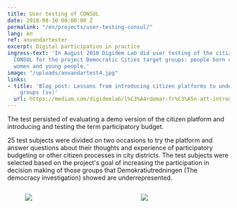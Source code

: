```yaml
---
title: User testing of CONSUL
date: 2018-08-30 00:00:00 Z
permalink: "/en/projects/user-testing-consul/"
lang: en
ref: anvandartester
excerpt: Digital participation in practice
ingress-text: 'In August 2018 Digidem Lab did user testing of the citizen platform
  CONSUL for the project Democratic Cities target groups: people born outside of Sweden,
  women and young people.'
image: "/uploads/anvandartest4.jpg"
links:
- title: 'Blog post: Lessons from introducing citizen platforms to underrepresented
    groups (sv)'
  url: https://medium.com/digidemlab/l%C3%A4rdomar-fr%C3%A5n-att-introducera-medborgarplattformar-till-underrepresenterade-grupper-f57af4620331
---
```


The test persisted of evaluating a demo version of the citizen platform and introducing and testing the term participatory budget.

25 test subjects were divided on two occasions to try the platform and answer questions about their thoughts and experience of participatory budgeting or other citizen processes in city districts. The test subjects were selected based on the project's goal of increasing the participation in decision making of those groups that Demokratiutredningen (The democracy investigation) showed are underrepresented.

<div class="columns">
  <div class="column">
    <figure>
      <img src="/uploads/anvandartest2.jpg">
    </figure>
  </div>
  <div class="column">
    <figure>
      <img src="/uploads/anvandartest3.jpg">
    </figure>
  </div>
</div>
